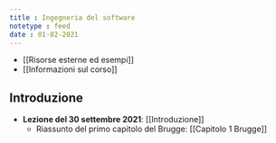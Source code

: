 ```yaml
---
title : Ingegneria del software
notetype : feed
date : 01-02-2021
---
```


* [[Risorse esterne ed esempi]]
* [[Informazioni sul corso]]

## Introduzione
* **Lezione del 30 settembre 2021**: [[Introduzione]]
  + Riassunto del primo capitolo del Brugge: [[Capitolo 1 Brugge]]

